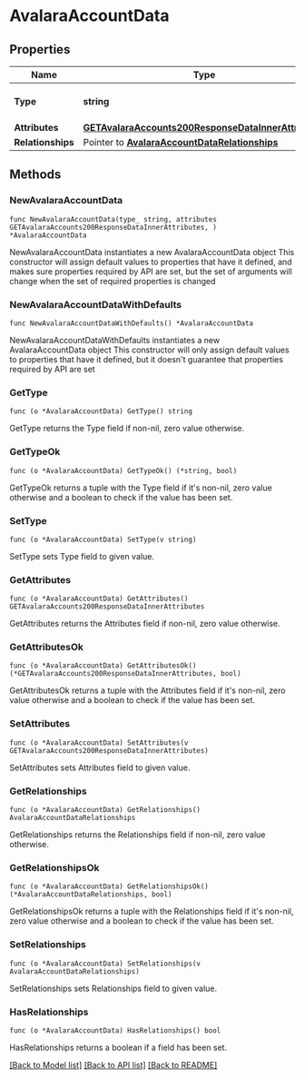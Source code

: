 # AvalaraAccountData

## Properties

Name | Type | Description | Notes
------------ | ------------- | ------------- | -------------
**Type** | **string** | The resource&#39;s type | 
**Attributes** | [**GETAvalaraAccounts200ResponseDataInnerAttributes**](GETAvalaraAccounts200ResponseDataInnerAttributes.md) |  | 
**Relationships** | Pointer to [**AvalaraAccountDataRelationships**](AvalaraAccountDataRelationships.md) |  | [optional] 

## Methods

### NewAvalaraAccountData

`func NewAvalaraAccountData(type_ string, attributes GETAvalaraAccounts200ResponseDataInnerAttributes, ) *AvalaraAccountData`

NewAvalaraAccountData instantiates a new AvalaraAccountData object
This constructor will assign default values to properties that have it defined,
and makes sure properties required by API are set, but the set of arguments
will change when the set of required properties is changed

### NewAvalaraAccountDataWithDefaults

`func NewAvalaraAccountDataWithDefaults() *AvalaraAccountData`

NewAvalaraAccountDataWithDefaults instantiates a new AvalaraAccountData object
This constructor will only assign default values to properties that have it defined,
but it doesn't guarantee that properties required by API are set

### GetType

`func (o *AvalaraAccountData) GetType() string`

GetType returns the Type field if non-nil, zero value otherwise.

### GetTypeOk

`func (o *AvalaraAccountData) GetTypeOk() (*string, bool)`

GetTypeOk returns a tuple with the Type field if it's non-nil, zero value otherwise
and a boolean to check if the value has been set.

### SetType

`func (o *AvalaraAccountData) SetType(v string)`

SetType sets Type field to given value.


### GetAttributes

`func (o *AvalaraAccountData) GetAttributes() GETAvalaraAccounts200ResponseDataInnerAttributes`

GetAttributes returns the Attributes field if non-nil, zero value otherwise.

### GetAttributesOk

`func (o *AvalaraAccountData) GetAttributesOk() (*GETAvalaraAccounts200ResponseDataInnerAttributes, bool)`

GetAttributesOk returns a tuple with the Attributes field if it's non-nil, zero value otherwise
and a boolean to check if the value has been set.

### SetAttributes

`func (o *AvalaraAccountData) SetAttributes(v GETAvalaraAccounts200ResponseDataInnerAttributes)`

SetAttributes sets Attributes field to given value.


### GetRelationships

`func (o *AvalaraAccountData) GetRelationships() AvalaraAccountDataRelationships`

GetRelationships returns the Relationships field if non-nil, zero value otherwise.

### GetRelationshipsOk

`func (o *AvalaraAccountData) GetRelationshipsOk() (*AvalaraAccountDataRelationships, bool)`

GetRelationshipsOk returns a tuple with the Relationships field if it's non-nil, zero value otherwise
and a boolean to check if the value has been set.

### SetRelationships

`func (o *AvalaraAccountData) SetRelationships(v AvalaraAccountDataRelationships)`

SetRelationships sets Relationships field to given value.

### HasRelationships

`func (o *AvalaraAccountData) HasRelationships() bool`

HasRelationships returns a boolean if a field has been set.


[[Back to Model list]](../README.md#documentation-for-models) [[Back to API list]](../README.md#documentation-for-api-endpoints) [[Back to README]](../README.md)


